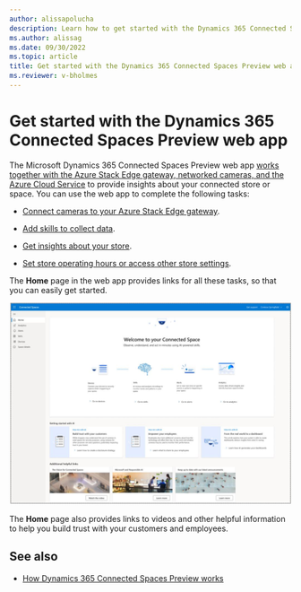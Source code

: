 ```yaml
---
author: alissapolucha
description: Learn how to get started with the Dynamics 365 Connected Spaces Preview web app
ms.author: alissag
ms.date: 09/30/2022
ms.topic: article
title: Get started with the Dynamics 365 Connected Spaces Preview web app
ms.reviewer: v-bholmes
---
```


# Get started with the Dynamics 365 Connected Spaces Preview web app

The Microsoft Dynamics 365 Connected Spaces Preview web app [works together with the Azure Stack Edge gateway, networked cameras, and the Azure Cloud Service](how-cs-works.md) to provide insights about your connected store or space. You can use the web app to complete the following tasks:

- [Connect cameras to your Azure Stack Edge gateway](web-app-cameras-connect.md).

- [Add skills to collect data](web-app-cameras-add-skills.md).

- [Get insights about your store](web-app-get-insights.md).

- [Set store operating hours or access other store settings](web-app-space-details.md).

The **Home** page in the web app provides links for all these tasks, so that you can easily get started.

![Screenshot of Connected Spaces Preview web app Home page.](media/web-app-home-page.JPG "Screenshot of Connected Spaces Preview web app Home page")

The **Home** page also provides links to videos and other helpful information to help you build trust with your customers and employees.

## See also

- [How Dynamics 365 Connected Spaces Preview works](how-cs-works.md)
